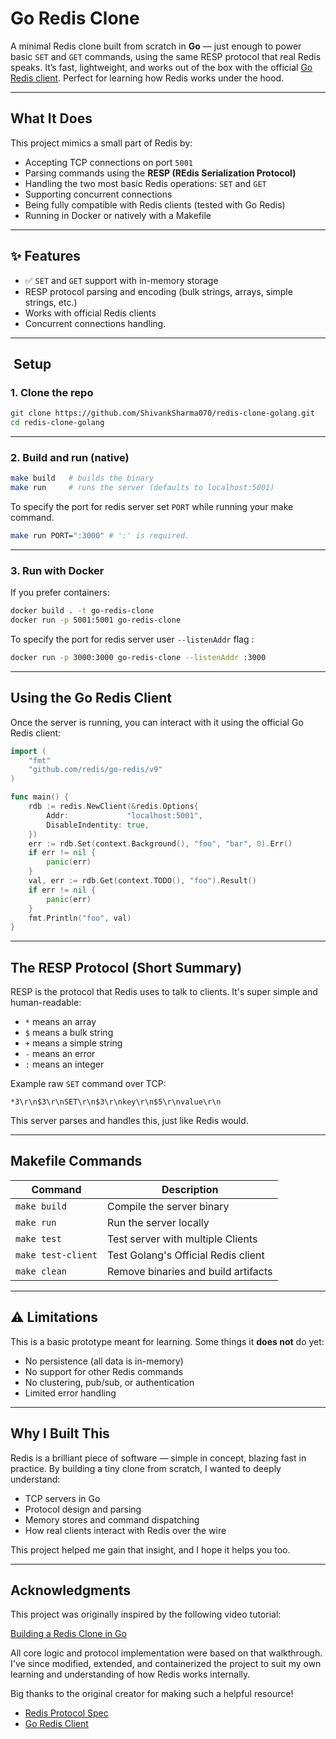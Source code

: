 # Go Redis Clone

A minimal Redis clone built from scratch in **Go** — just enough to power basic `SET` and `GET` commands, using the same RESP protocol that real Redis speaks. It’s fast, lightweight, and works out of the box with the official [Go Redis client](https://github.com/redis/go-redis). Perfect for learning how Redis works under the hood.

---

##  What It Does

This project mimics a small part of Redis by:

- Accepting TCP connections on port `5001` 
- Parsing commands using the **RESP (REdis Serialization Protocol)**
- Handling the two most basic Redis operations: `SET` and `GET`
- Supporting concurrent connections
- Being fully compatible with Redis clients (tested with Go Redis)
- Running in Docker or natively with a Makefile

---
## ✨ Features

- ✅ `SET` and `GET` support with in-memory storage
-  RESP protocol parsing and encoding (bulk strings, arrays, simple strings, etc.)
- Works with official Redis clients
- Concurrent connections handling.

---

## ️ Setup

### 1. Clone the repo

```bash
git clone https://github.com/ShivankSharma070/redis-clone-golang.git
cd redis-clone-golang
````

---

### 2. Build and run (native)

```bash
make build   # builds the binary
make run     # runs the server (defaults to localhost:5001)
```


To specify the port for redis server set `PORT` while running your make command.

```bash
make run PORT=":3000" # ':' is required.
```


---

### 3. Run with Docker

If you prefer containers:

```bash
docker build . -t go-redis-clone
docker run -p 5001:5001 go-redis-clone 
```

To specify the port for redis server user `--listenAddr` flag :

```bash
docker run -p 3000:3000 go-redis-clone --listenAddr :3000
```

---

##  Using the Go Redis Client

Once the server is running, you can interact with it using the official Go Redis client:

```go
import (
	"fmt"
    "github.com/redis/go-redis/v9"
)

func main() {
	rdb := redis.NewClient(&redis.Options{
		Addr:             "localhost:5001",
		DisableIndentity: true, 
	})
	err := rdb.Set(context.Background(), "foo", "bar", 0).Err()
	if err != nil {
		panic(err)
	}
	val, err := rdb.Get(context.TODO(), "foo").Result()
	if err != nil {
		panic(err)
	}
	fmt.Println("foo", val)
}
```

---

##  The RESP Protocol (Short Summary)

RESP is the protocol that Redis uses to talk to clients. It's super simple and human-readable:

* `*` means an array
* `$` means a bulk string
* `+` means a simple string
* `-` means an error
* `:` means an integer

Example raw `SET` command over TCP:

```
*3\r\n$3\r\nSET\r\n$3\r\nkey\r\n$5\r\nvalue\r\n
```

This server parses and handles this, just like Redis would.

---

##  Makefile Commands

| Command            | Description                         |
| ------------------ | ----------------------------------- |
| `make build`       | Compile the server binary           |
| `make run`         | Run the server locally              |
| `make test`        | Test server with multiple Clients   |
| `make test-client` | Test Golang's Official Redis client |
| `make clean`       | Remove binaries and build artifacts |

---

## ⚠️ Limitations

This is a basic prototype meant for learning. Some things it **does not** do yet:

* No persistence (all data is in-memory)
* No support for other Redis commands
* No clustering, pub/sub, or authentication
* Limited error handling

---

##  Why I Built This

Redis is a brilliant piece of software — simple in concept, blazing fast in practice. By building a tiny clone from scratch, I wanted to deeply understand:

* TCP servers in Go
* Protocol design and parsing
* Memory stores and command dispatching
* How real clients interact with Redis over the wire

This project helped me gain that insight, and I hope it helps you too.

---

##  Acknowledgments
This project was originally inspired by the following video tutorial:

[Building a Redis Clone in Go](https://www.youtube.com/watch?v=LMrxfWB6sbQ&t=2551s)

All core logic and protocol implementation were based on that walkthrough. I've since modified, extended, and containerized the project to suit my own learning and understanding of how Redis works internally.

Big thanks to the original creator for making such a helpful resource!

* [Redis Protocol Spec](https://redis.io/docs/latest/develop/reference/protocol-spec/)
* [Go Redis Client](https://github.com/redis/go-redis)
